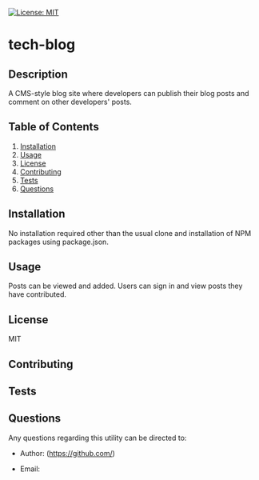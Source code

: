 [![License: MIT](https://img.shields.io/badge/License-MIT-yellow.svg)](https://opensource.org/licenses/MIT)
# tech-blog
## Description
A CMS-style blog site where developers can publish their blog posts and comment on other developers' posts.
## Table of Contents
1. [Installation](#installation)
2. [Usage](#usage)
3. [License](#license)
4. [Contributing](#contributing)
5. [Tests](#tests)
6. [Questions](#questions)

## Installation
No installation required other than the usual clone and installation of NPM packages using package.json.
## Usage
Posts can be viewed and added. Users can sign in and view posts they have contributed.
## License
MIT
## Contributing

## Tests

## Questions
Any questions regarding this utility can be directed to: 
    
- Author:  (https://github.com/)
    
- Email: 
